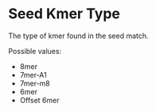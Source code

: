 # Seed Kmer Type

The type of kmer found in the seed match.

Possible values:
- 8mer
- 7mer-A1
- 7mer-m8
- 6mer
- Offset 6mer
